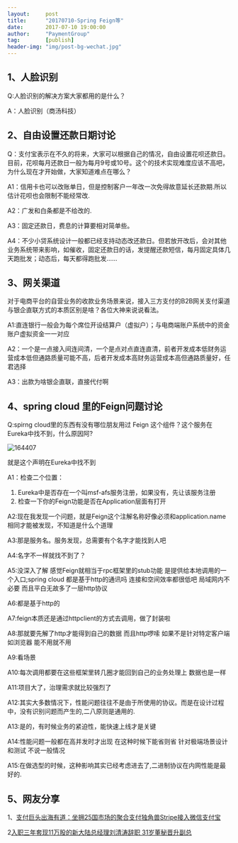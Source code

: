 ```yaml
---                                                       
layout:     post                          
title:      "20170710-Spring Feign等"                                                         
date:       2017-07-10 19:00:00                                                         
author:     "PaymentGroup"                    
tag:		[publish]              
header-img: "img/post-bg-wechat.jpg"                   
---       
```

  
## 1、人脸识别  
  
Q:人脸识别的解决方案大家都用的是什么？  
  
A：人脸识别（商汤科技）  
  
## 2、自由设置还款日期讨论  
  
Q：支付宝表示在不久的将来，大家可以根据自己的情况，自由设置花呗还款日。目前，花呗每月还款日一般为每月9号或10号。这个的技术实现难度应该不高吧，为什么现在才开始做，大家知道难点在哪么？  
  
A1：信用卡也可以改账单日，但是控制客户一年改一次免得故意延长还款期.所以估计花呗也会限制不能经常改.  
  
A2：广发和白条都是不给改的.  
  
A3：固定还款日，费息的计算要相对简单些。  
  
A4：不少小贷系统设计一般都已经支持动态改还款日。但若放开改后，会对其他业务系统带来影响，如催收，固定还款日的话，发提醒还款短信，每月固定具体几天跑批发；动态后，每天都得跑批发……  
  
  
## 3、网关渠道  
对于电商平台的自营业务的收款业务场景来说，接入三方支付的B2B网关支付渠道与银企直联方式的本质区别是啥？各位大神来说说看法。  
  
A1:直连银行一般会为每个席位开设结算户（虚拟户）；与电商端账户系统中的资金账户虚拟资金一一对应  
  
A2：一个是一点接入间连间清，一个是点对点直连直清，前者开发成本低财务运营成本低但通路质量可能不高，后者开发成本高财务运营成本高但通路质量好，任君选择  
  
A3：出款为啥银企直联，直接代付啊  
  
## 4、spring cloud 里的Feign问题讨论  
  
Q:spirng cloud里的东西有没有哪位朋友用过  Feign 这个组件？这个服务在Eureka中找不到，什么原因阿?  
  
![164407](http://static.cocolian.org/img/2017/20170710_164407.png)  
  
就是这个声明在Eureka中找不到  
  
A1：检查二个位置：  
  
1. Eureka中是否存在一个叫msf-afs服务注册，如果没有，先让该服务注册  
2. 检查一下你的Feign功能是否在Application层面有打开  
  
A2:现在我发现一个问题，就是Feign这个注解名称好像必须和application.name相同才能被发现，不知道是什么个道理  
  
A3:那是服务名。服务发现，总需要有个名字才能找到人吧  
  
A4:名字不一样就找不到了？  
  
A5:没深入了解 感觉Feign就相当于rpc框架里的stub功能 是提供给本地调用的一个入口;spring cloud 都是基于http的通讯吗 连接和空间效率都很低吧 局域网内不必要 而且平白无故多了一层http协议  
  
A6:都是基于http的  
  
A7:feign本质还是通过httpclient的方式去调用，做了封装啦  
  
A8:那就要先解了http才能得到自己的数据 而且http啰嗦 如果不是针对特定客户端如浏览器 能不用就不用  
  
A9:看场景  
  
A10:每次调用都要在这些框架里转几圈才能回到自己的业务处理上 数据也是一样  
  
A11:项目大了，治理需求就比较强烈了  
  
A12:其实大多数情况下，性能问题往往不是由于所使用的协议。而是在设计过程中，没有识别问题而产生的,二八原则是通用的.  
  
A13:是的，有时候业务的紧迫性，能快速上线才是关键  
  
A14:性能问题一般都在高并发时才出现 在这种时候下能省则省 针对极端场景设计和测试 不说一般情况  
  
A15:在做选型的时候，这种影响其实已经考虑进去了,二进制协议在内网性能是最好的.  
  
  
## 5、网友分享  
  
1、[支付巨头出海有道：坐拥25国市场的聚合支付独角兽Stripe接入微信支付宝](http://mp.weixin.qq.com/s/xD5E_GHp80ObBvZA16Gqtg)  
  
2[入职三年套现11万股的新大陆总经理刘清涛辞职 31岁董秘晋升副总](https://mp.weixin.qq.com/s/cE77DA6XtzN86aQDjCrUUA)